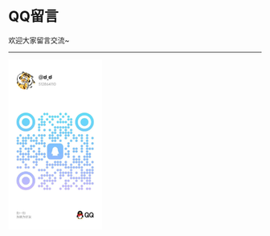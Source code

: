 # QQ留言

欢迎大家留言交流~

------

<img src="QQ%E7%95%99%E8%A8%80.assets/d582c07eb6c69c8e364c540f6319210.jpg" alt="d582c07eb6c69c8e364c540f6319210" style="zoom:33%;" />
